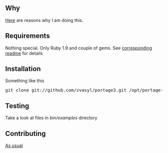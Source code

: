 Why
---

[Here](https://github.com/zvasyl/portage3/blob/master/readmes/why.md) are reasons why I am doing this.

Requirements
-----

Nothing special. Only Ruby 1.9 and couple of gems. See [corresponding readme](https://github.com/zvasyl/portage3/blob/master/readmes/requirements.md) for details


Installation
-----------

Something like this
<pre>
git clone git://github.com/zvasyl/portage3.git /opt/portage-next
</pre>


Testing
-------

Take a look at files in *bin/examples* directory


Contributing
------------

[As usual](https://github.com/github/markup/#contributing-1)
